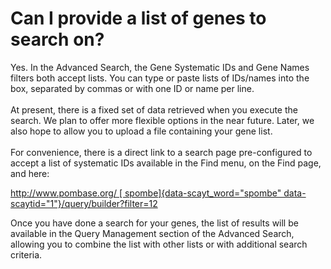 # Can I provide a list of genes to search on?
<!-- pombase_categories: Querying/Searching -->

Yes. In the Advanced Search, the Gene Systematic IDs and Gene Names
filters both accept lists. You can type or paste lists of IDs/names into
the box, separated by commas or with one ID or name per line.\
\
At present, there is a fixed set of data retrieved when you execute the
search. We plan to offer more flexible options in the near future.
Later, we also hope to allow you to upload a file containing your gene
list.\
\
For convenience, there is a direct link to a search page pre-configured
to accept a list of systematic IDs available in the Find menu, on the
Find page, and here:

[http://www.pombase.org/ [ spombe]{data-scayt_word="spombe"
data-scaytid="1"}/query/builder?filter=12](/spombe/query/builder?filter=12)

Once you have done a search for your genes, the list of results will be
available in the Query Management section of the Advanced Search,
allowing you to combine the list with other lists or with additional
search criteria.

